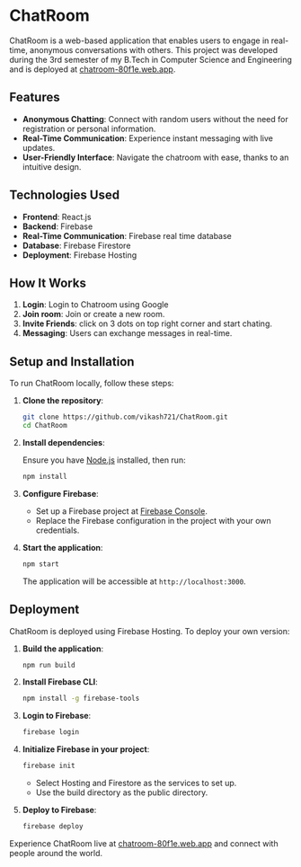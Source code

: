 
# ChatRoom

ChatRoom is a web-based application that enables users to engage in real-time, anonymous conversations with others. This project was developed during the 3rd semester of my B.Tech in Computer Science and Engineering and is deployed at [chatroom-80f1e.web.app](https://chatroom-80f1e.web.app/).

## Features

- **Anonymous Chatting**: Connect with random users without the need for registration or personal information.
- **Real-Time Communication**: Experience instant messaging with live updates.
- **User-Friendly Interface**: Navigate the chatroom with ease, thanks to an intuitive design.

## Technologies Used

- **Frontend**: React.js
- **Backend**: Firebase
- **Real-Time Communication**: Firebase real time database
- **Database**: Firebase Firestore
- **Deployment**: Firebase Hosting

## How It Works

1. **Login**: Login to Chatroom using Google
2. **Join room**: Join or create a new room.
3. **Invite Friends**: click on 3 dots on top right corner and start chating.
4. **Messaging**: Users can exchange messages in real-time.
   
## Setup and Installation

To run ChatRoom locally, follow these steps:

1. **Clone the repository**:

   ```bash
   git clone https://github.com/vikash721/ChatRoom.git
   cd ChatRoom
   ```

2. **Install dependencies**:

   Ensure you have [Node.js](https://nodejs.org/) installed, then run:

   ```bash
   npm install
   ```

3. **Configure Firebase**:

   - Set up a Firebase project at [Firebase Console](https://console.firebase.google.com/).
   - Replace the Firebase configuration in the project with your own credentials.

4. **Start the application**:

   ```bash
   npm start
   ```

   The application will be accessible at `http://localhost:3000`.

## Deployment

ChatRoom is deployed using Firebase Hosting. To deploy your own version:

1. **Build the application**:

   ```bash
   npm run build
   ```

2. **Install Firebase CLI**:

   ```bash
   npm install -g firebase-tools
   ```

3. **Login to Firebase**:

   ```bash
   firebase login
   ```

4. **Initialize Firebase in your project**:

   ```bash
   firebase init
   ```

   - Select Hosting and Firestore as the services to set up.
   - Use the build directory as the public directory.

5. **Deploy to Firebase**:

   ```bash
   firebase deploy
   ```




Experience ChatRoom live at [chatroom-80f1e.web.app](https://chatroom-80f1e.web.app/) and connect with people around the world.
``` 
